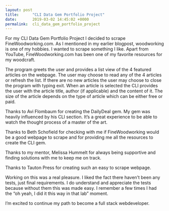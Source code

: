 ```yaml
---
layout: post
title:      "CLI Data Gem Portfolio Project"
date:       2019-03-02 14:45:02 +0000
permalink:  cli_data_gem_portfolio_project
---
```


For my CLI Data Gem Portfolio Project I decided to scrape FineWoodworking.com. As I mentioned in my earlier blogpost, woodworking is one of my hobbies. I wanted to scrape something I like. Apart from YouTube, FineWoodworking.com has been one of my favorite resources for my woodcraft. 

The program greets the user and provides a list view of the 4 featured articles on the webpage. The user may choose to read any of the 4 articles or refresh the list. If there are no new articles the user may choose to close the program with typing exit. When an article is selected the CLI provides the user with the article title, author (if applicable) and the content of it. The size of the article depends on the type of article which can be either free or paid. 

Thanks to Avi Flombaum for creating the DailyDeal gem. My gem was heavily influenced by his CLI section. It’s a great experience to be able to watch the thought process of a master of the art. 

Thanks to Beth Schofield for checking with me if FineWoodworking would be a good webpage to scrape and for providing me all the resources to create the CLI gem. 

Thanks to my mentor, Melissa Hummelt for always being supportive and finding solutions with me to keep me on track. 

Thanks to Tauton Press for creating such an easy to scrape webpage. 

Working on this was a real pleasure. I liked the fact there haven’t been any tests, just final requirements. I do understand and appreciate the tests because without them this was made easy. I remember a few times I had the “oh yeah, I did it this way in that lab” moment. 

I’m excited to continue my path to become a full stack webdeveloper.


 


